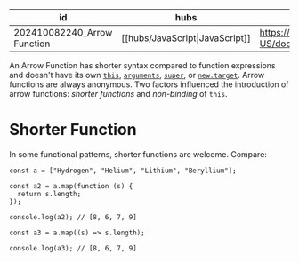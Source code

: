 
| id                          | hubs                            | source                                                                                  |
| --------------------------- | ------------------------------- | --------------------------------------------------------------------------------------- |
| 202410082240_Arrow Function | [[hubs/JavaScript\|JavaScript]] | https://developer.mozilla.org/en-US/docs/Web/JavaScript/Guide/Functions#arrow_functions |
An Arrow Function has shorter syntax compared to function expressions and doesn't have its own [`this`](https://developer.mozilla.org/en-US/docs/Web/JavaScript/Reference/Operators/this), [`arguments`](https://developer.mozilla.org/en-US/docs/Web/JavaScript/Reference/Functions/arguments), [`super`](https://developer.mozilla.org/en-US/docs/Web/JavaScript/Reference/Operators/super), or [`new.target`](https://developer.mozilla.org/en-US/docs/Web/JavaScript/Reference/Operators/new.target). Arrow functions are always anonymous.
Two factors influenced the introduction of arrow functions: _shorter functions_ and _non-binding_ of `this`.
# Shorter Function
In some functional patterns, shorter functions are welcome. Compare:
```
const a = ["Hydrogen", "Helium", "Lithium", "Beryllium"];

const a2 = a.map(function (s) {
  return s.length;
});

console.log(a2); // [8, 6, 7, 9]

const a3 = a.map((s) => s.length);

console.log(a3); // [8, 6, 7, 9]
```
